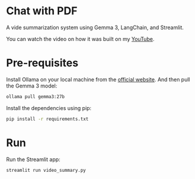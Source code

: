 # Chat with PDF
A vide summarization system using Gemma 3, LangChain, and Streamlit. 

You can watch the video on how it was built on my [YouTube](https://youtu.be/gDATAZEi5SE).

# Pre-requisites
Install Ollama on your local machine from the [official website](https://ollama.com/). And then pull the Gemma 3 model:

```bash
ollama pull gemma3:27b
```

Install the dependencies using pip:

```bash
pip install -r requirements.txt
```

# Run
Run the Streamlit app:

```bash
streamlit run video_summary.py
```